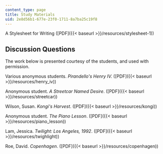 ```yaml
---
content_type: page
title: Study Materials
uid: 2e8d56b1-677e-23f0-1711-8a7ba25c19f8
---
```


A Stylesheet for Writing ([PDF]({{< baseurl >}}/resources/stylesheet-1))

Discussion Questions
--------------------

The work below is presented courtesy of the students, and used with permission.

Various anonymous students. _Pirandello's Henry IV._ ([PDF]({{< baseurl >}}/resources/henry_iv))

Anonymous student. _A Streetcar Named Desire_. ([PDF]({{< baseurl >}}/resources/streetcar))

Wilson, Susan. _Kongi's Harvest_. ([PDF]({{< baseurl >}}/resources/kongi))

Anonymous student. _The Piano Lesson_. ([PDF]({{< baseurl >}}/resources/piano_lesson))

Lam, Jessica. _Twilight: Los Angeles, 1992_. ([PDF]({{< baseurl >}}/resources/twighlight))

Roe, David. _Copenhagen_. ([PDF]({{< baseurl >}}/resources/copenhagen))